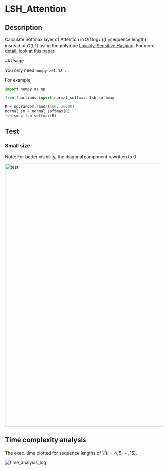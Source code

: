 # LSH_Attention
## Description

Calculate Softmax layer of Attention in $O(L\log L)$$(L=$sequence length) insread of $O(L^2)$ using the polytope [Locality-Sensitive Hashing](https://arxiv.org/abs/1802.05751 ). For more detail, look at this [paper](https://arxiv.org/abs/2001.04451 ).



##Usage 

You only need `numpy >=1.18 `.

For example, 

```python
import numpy as np

from functions import normal_softmax, lsh_softmax

R = np.random.randn(100, 10000)
normal_sm = normal_softmax(R)
lsh_sm = lsh_softmax(R)
```



## Test

### Small size

Note: For better visibility, the diagonal component rewritten to 0

<img width="847" alt="test" src="https://user-images.githubusercontent.com/37485236/79003287-3f403880-7b8d-11ea-97bc-9d3c6fc72a7b.png">

## Time complexity analysis

The exec. time plotted for sequence lengths of $2^i$($i=4, 5, \cdots , 15$).

![time_analysis_log](https://user-images.githubusercontent.com/37485236/79003750-2c7a3380-7b8e-11ea-9cf7-337ad0bb5413.png)